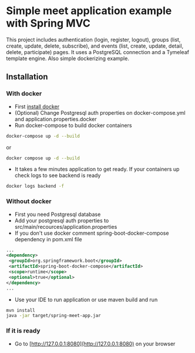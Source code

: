 # Simple meet application example with Spring MVC

This project includes authentication (login, register, logout), groups (list, create, update, delete, subscribe), and events (list, create, update, detail, delete, participate) pages. It uses a PostgreSQL connection and a Tymeleaf template engine.
Also simple dockerizing example.

## Installation

### With docker
- First [install docker](https://docs.docker.com/engine/install/)
- (Optional) Change Postgresql auth properties on docker-compose.yml and application.properties.docker
- Run docker-compose to build docker containers
```bash
docker-compose up -d --build
```
or
```bash
docker compose up -d --build
```
- It takes a few minutes application to get ready. If your containers up check logs to see backend is ready
```bash
docker logs backend -f 
```

### Without docker
- First you need Postgresql database
- Add your postgresql auth properties to src/main/recources/application.properties
- If you don't use docker comment spring-boot-docker-compose dependency in pom.xml file
```xml
...
<dependency>
 <groupId>org.springframework.boot</groupId>
 <artifactId>spring-boot-docker-compose</artifactId>
 <scope>runtime</scope>
 <optional>true</optional>
</dependency>
...
```
- Use your IDE to run application or use maven build and run

```bash
mvn install
java -jar target/spring-meet-app.jar
```

### If it is ready
- Go to [http://127.0.0.1:8080](http://127.0.0.1:8080) on your browser
